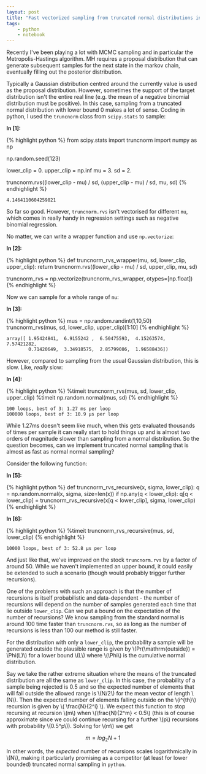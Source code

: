 ```yaml
---
layout: post
title: "Fast vectorized sampling from truncated normal distributions in python"
tags:
    - python
    - notebook
---
```

Recently I've been playing a lot with MCMC sampling and in particular the
Metropolis-Hastings algorithm. MH requires a proposal distribution that can
generate subsequent samples for the next state in the markov chain, eventually
filling out the posterior distribution.

Typically a Gaussian distribution centred around the currently value is used as
the proposal distribution. However, sometimes the support of the target
distribution isn't the entire real line (e.g. the mean of a negative binomial
distribution must be positive). In this case, sampling from a truncated normal
distribution with lower bound 0 makes a lot of sense. Coding in python, I used
the `truncnorm` class from `scipy.stats` to sample:

**In [1]:**

{% highlight python %}
from scipy.stats import truncnorm
import numpy as np

np.random.seed(123)

lower_clip = 0.
upper_clip = np.inf
mu = 3.
sd = 2.

truncnorm.rvs((lower_clip - mu) / sd, (upper_clip - mu) / sd, mu, sd)
{% endhighlight %}

 


    4.1464110604259821



So far so good. However, `truncnorm.rvs` isn't vectorised for different `mu`,
which comes in really handy in regression settings such as negative binomial
regression.

No matter, we can write a wrapper function and use `np.vectorize`:

**In [2]:**

{% highlight python %}
def truncnorm_rvs_wrapper(mu, sd, lower_clip, upper_clip):
    return truncnorm.rvs((lower_clip - mu) / sd, upper_clip, mu, sd)
    
truncnorm_rvs = np.vectorize(truncnorm_rvs_wrapper, otypes=[np.float])
{% endhighlight %}

Now we can sample for a whole range of `mu`:

**In [3]:**

{% highlight python %}
mus = np.random.randint(1,10,50)
truncnorm_rvs(mus, sd, lower_clip, upper_clip)[1:10]
{% endhighlight %}

 


    array([ 1.95424841,  6.9155242 ,  6.50475593,  4.15263574,  7.57421282,
            0.71420649,  3.34918575,  2.85799086,  1.96588436])



However, compared to sampling from the usual Gaussian distribution, this is
slow. Like, _really_ slow:

**In [4]:**

{% highlight python %}
%timeit truncnorm_rvs(mus, sd, lower_clip, upper_clip)
%timeit np.random.normal(mus, sd)
{% endhighlight %}

    100 loops, best of 3: 1.27 ms per loop
    100000 loops, best of 3: 10.9 µs per loop


While 1.27ms doesn't seem like much, when this gets evaluated thousands of times
per sample it can really start to hold things up and is almost two orders of
magnitude slower than sampling from a normal distribution. So the question
becomes, can we implement truncated normal sampling that is almost as fast as
normal normal sampling?

Consider the following function:

**In [5]:**

{% highlight python %}
def truncnorm_rvs_recursive(x, sigma, lower_clip):
    q = np.random.normal(x, sigma, size=len(x))
    if np.any(q < lower_clip):
        q[q < lower_clip] = truncnorm_rvs_recursive(x[q < lower_clip], sigma, lower_clip)
{% endhighlight %}

**In [6]:**

{% highlight python %}
%timeit truncnorm_rvs_recursive(mus, sd, lower_clip)
{% endhighlight %}

    10000 loops, best of 3: 52.8 µs per loop


And just like that, we've improved on the stock `truncnorm.rvs` by a factor of
around 50. While we haven't implemented an upper bound, it could easily be
extended to such a scenario (though would probably trigger further recursions).

One of the problems with such an approach is that the number of recursions is
itself probabilistic and data-dependent - the number of recursions will depend
on the number of samples generated each time that lie outside `lower_clip`. Can
we put a bound on the expectation of the number of recursions? We know sampling
from the standard normal is around 100 time faster than `truncnorm.rvs`, so as
long as the number of recursions is less than 100 our method is still faster.

For the distribution with only a `lower_clip`, the probability a sample will be
generated outside the plausible range is given by \\(Pr(\mathrm{outside}) =
\Phi(L)\\) for a lower bound \\(L\\) where \\(\Phi\\) is the cumulative normal
distribution.

Say we take the rather extreme situation where the means of the truncated
distribution are all the same as `lower_clip`. In this case, the probability of
a sample being rejected is 0.5 and so the expected number of elements that will
fall outside the allowed range is \\(N/2\\) for the mean vector of length
\\(N\\). Then the expected number of elements falling outside on the
\\(i^{th}\\) recursion is given by \\( \frac{N}{2^i} \\). We expect this
function to stop recursing at recursion \\(m\\) when \\(\frac{N}{2^m} < 0.5\\)
(this is of course approximate since we could continue recursing for a further
\\(p\\) recursions with probability \\(0.5^p\\)). Solving for \\(m\\) we get

$$ m = log_2 N + 1 $$

In other words, the _expected_ number of recursions scales logarithmically in
\\(N\\), making it particularly promising as a competitor (at least for lower
bounded) truncated normal sampling in `python`.
